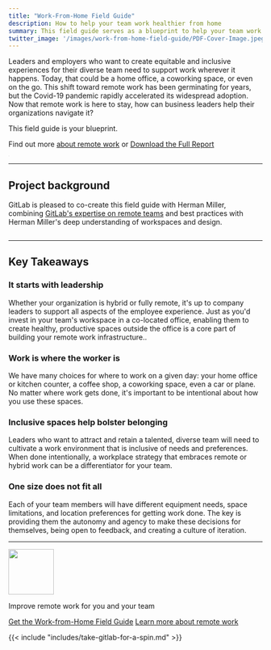 ```yaml
---
title: "Work-From-Home Field Guide"
description: How to help your team work healthier from home
summary: This field guide serves as a blueprint to help your team work healthier from home.
twitter_image: '/images/work-from-home-field-guide/PDF-Cover-Image.jpeg'
---
```


<div class="container">
<div class="row align-items-center">
    <div class="col">
        <p class="lead">Leaders and employers who want to create equitable and inclusive experiences for their diverse team need to support work wherever it happens. Today, that could be a home office, a coworking space, or even on the go. This shift toward remote work has been germinating for years, but the Covid-19 pandemic rapidly accelerated its widespread adoption. Now that remote work is here to stay, how can business leaders help their organizations navigate it?</p>
        <p class="lead">This field guide is your blueprint.</p>
        <p class="lead">Find out more <a href="">about remote work</a> or <a href="https://about.gitlab.com/resources/downloads/remote-work-report-2021.pdf" class="btn btn-primary">Download the Full Report</a>
    </div>
    <div class="col text-center">
        <img src="https://about.gitlab.com/images/work-from-home-field-guide/PDF-Cover-Image.jpeg" class="shadow cover-image" style="border: 1px solid rgba(0, 0, 0, 0.08); box-sizing: border-box; border-radius: 4px; padding-left: 0px; box-shadow: 0px 2px 50px rgba(0, 0, 0, 0.08);" alt="">
    </div>
</div>
<hr>
<div class="container">
<div class="row align-items-center">
    <div class="col">
        <h2 class="h1 my-4">Project background</h2>
        <p class="h3">GitLab is pleased to co-create this field guide with Herman Miller, combining <a href="guide/">GitLab's expertise on remote teams</a> and best practices with Herman Miller's deep understanding of workspaces and design.</a>
    </div>
    <div class="col text-center">
        <img src="https://about.gitlab.com/images/work-from-home-field-guide/herman-miller-image.jpeg" alt="">
    </div>
</div>
<hr>
<div class="row my-5">
    <div class="col"><h2 class="h1">Key Takeaways</h2></div>
</div>
<div class="row  my-5">
    <div class="col">
        <h3 class="h2 my-4">It starts with leadership</h3>
        <p class="lead">Whether your organization is hybrid or fully remote, it's up to company leaders to support all aspects of the employee experience. Just as you'd invest in your team's workspace in a co-located office, enabling them to create healthy, productive spaces outside the office is a core part of building your remote work infrastructure..</p>
    </div>
    <div class="col">
        <h3 class="h2 my-4">Work is where the worker is</h3>
        <p class="lead">We have many choices for where to work on a given day: your home office or kitchen counter, a coffee shop, a coworking space, even a car or plane. No matter where work gets done, it's important to be intentional about how you use these spaces.</p>
    </div>
</div>
<div class="row  my-5">
    <div class="col">
        <h3 class="h2 my-4">Inclusive spaces help bolster belonging</h3>
        <p class="lead">Leaders who want to attract and retain a talented, diverse team will need to cultivate a work environment that is inclusive of needs and preferences. When done intentionally, a workplace strategy that embraces remote or hybrid work can be a differentiator for your team.</p>
    </div>
    <div class="col">
        <h3 class="h2 my-4">One size does not fit all</h3>
        <p class="lead">Each of your team members will have different equipment needs, space limitations, and location preferences for getting work done. The key is providing them the autonomy and agency to make these decisions for themselves, being open to feedback, and creating a culture of iteration.</p>
    </div>
</div>
<hr>
<div class="row text-center">
    <p><img src="https://about.gitlab.com/images/pricing/particles-contact.svg" alt="" width="90" style="max-width: 90px"></p>
    <p class="h3 display-5 mb-4">Improve remote work for you and your team</p>
    <p class="my-2">
        <a href="https://about.gitlab.com/resources/downloads/Work-from-Home%20Field%20Guide.pdf" class="btn btn-lg btn-primary me-4">Get the Work-from-Home Field Guide</a>
        <a href="" class="btn btn-lg btn-dark">Learn more about remote work</a>
    </p>
</div>
</div>
{{< include "includes/take-gitlab-for-a-spin.md" >}}
